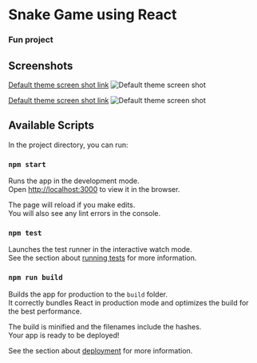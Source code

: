# Snake Game using React 

### Fun project 

## Screenshots

[Default theme screen shot link](https://i.ibb.co/hd62z2P/Screen-Shot-2023-03-16-at-6-24-09-PM.png)
![Default theme screen shot](https://i.ibb.co/hd62z2P/Screen-Shot-2023-03-16-at-6-24-09-PM.pngg)

[Default theme screen shot link](https://i.ibb.co/37jZbvC/Screen-Shot-2023-03-16-at-6-24-16-PM.png)
![Default theme screen shot](https://i.ibb.co/37jZbvC/Screen-Shot-2023-03-16-at-6-24-16-PM.png)

## Available Scripts

In the project directory, you can run:

### `npm start`

Runs the app in the development mode.\
Open [http://localhost:3000](http://localhost:3000) to view it in the browser.

The page will reload if you make edits.\
You will also see any lint errors in the console.

### `npm test`

Launches the test runner in the interactive watch mode.\
See the section about [running tests](https://facebook.github.io/create-react-app/docs/running-tests) for more information.

### `npm run build`

Builds the app for production to the `build` folder.\
It correctly bundles React in production mode and optimizes the build for the best performance.

The build is minified and the filenames include the hashes.\
Your app is ready to be deployed!

See the section about [deployment](https://facebook.github.io/create-react-app/docs/deployment) for more information.